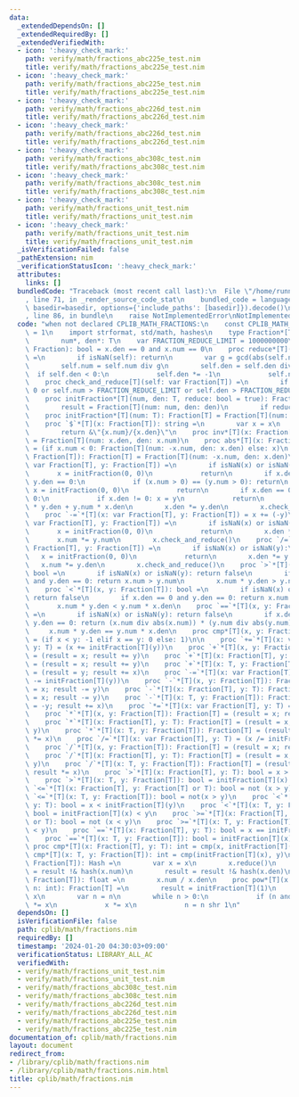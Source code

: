 ```yaml
---
data:
  _extendedDependsOn: []
  _extendedRequiredBy: []
  _extendedVerifiedWith:
  - icon: ':heavy_check_mark:'
    path: verify/math/fractions_abc225e_test.nim
    title: verify/math/fractions_abc225e_test.nim
  - icon: ':heavy_check_mark:'
    path: verify/math/fractions_abc225e_test.nim
    title: verify/math/fractions_abc225e_test.nim
  - icon: ':heavy_check_mark:'
    path: verify/math/fractions_abc226d_test.nim
    title: verify/math/fractions_abc226d_test.nim
  - icon: ':heavy_check_mark:'
    path: verify/math/fractions_abc226d_test.nim
    title: verify/math/fractions_abc226d_test.nim
  - icon: ':heavy_check_mark:'
    path: verify/math/fractions_abc308c_test.nim
    title: verify/math/fractions_abc308c_test.nim
  - icon: ':heavy_check_mark:'
    path: verify/math/fractions_abc308c_test.nim
    title: verify/math/fractions_abc308c_test.nim
  - icon: ':heavy_check_mark:'
    path: verify/math/fractions_unit_test.nim
    title: verify/math/fractions_unit_test.nim
  - icon: ':heavy_check_mark:'
    path: verify/math/fractions_unit_test.nim
    title: verify/math/fractions_unit_test.nim
  _isVerificationFailed: false
  _pathExtension: nim
  _verificationStatusIcon: ':heavy_check_mark:'
  attributes:
    links: []
  bundledCode: "Traceback (most recent call last):\n  File \"/home/runner/.local/lib/python3.10/site-packages/onlinejudge_verify/documentation/build.py\"\
    , line 71, in _render_source_code_stat\n    bundled_code = language.bundle(stat.path,\
    \ basedir=basedir, options={'include_paths': [basedir]}).decode()\n  File \"/home/runner/.local/lib/python3.10/site-packages/onlinejudge_verify/languages/nim.py\"\
    , line 86, in bundle\n    raise NotImplementedError\nNotImplementedError\n"
  code: "when not declared CPLIB_MATH_FRACTIONS:\n    const CPLIB_MATH_FRACTIONS*\
    \ = 1\n    import strformat, std/math, hashes\n    type Fraction*[T] = object\n\
    \        num*, den*: T\n    var FRACTION_REDUCE_LIMIT = 1000000000\n    proc isNaN*(x:\
    \ Fraction): bool = x.den == 0 and x.num == 0\n    proc reduce*[T](self: var Fraction[T])\
    \ =\n        if isNaN(self): return\n        var g = gcd(abs(self.num), abs(self.den))\n\
    \        self.num = self.num div g\n        self.den = self.den div g\n      \
    \  if self.den < 0:\n            self.den *= -1\n            self.num *= -1\n\
    \    proc check_and_reduce[T](self: var Fraction[T]) =\n        if self.den <\
    \ 0 or self.num > FRACTION_REDUCE_LIMIT or self.den > FRACTION_REDUCE_LIMIT: self.reduce()\n\
    \    proc initFraction*[T](num, den: T, reduce: bool = true): Fraction[T] =\n\
    \        result = Fraction[T](num: num, den: den)\n        if reduce: result.reduce()\n\
    \    proc initFraction*[T](num: T): Fraction[T] = Fraction[T](num: num, den: T(1))\n\
    \    proc `$`*[T](x: Fraction[T]): string =\n        var x = x\n        x.reduce()\n\
    \        return &\"{x.num}/{x.den}\"\n    proc inv*[T](x: Fraction[T]): Fraction[T]\
    \ = Fraction[T](num: x.den, den: x.num)\n    proc abs*[T](x: Fraction[T]): Fraction[T]\
    \ = (if x.num < 0: Fraction[T](num: -x.num, den: x.den) else: x)\n    proc `-`*[T](x:\
    \ Fraction[T]): Fraction[T] = Fraction[T](num: -x.num, den: x.den)\n    proc `+=`*[T](x:\
    \ var Fraction[T], y: Fraction[T]) =\n        if isNaN(x) or isNaN(y):\n     \
    \       x = initFraction(0, 0)\n            return\n        if x.den == 0 and\
    \ y.den == 0:\n            if (x.num > 0) == (y.num > 0): return\n           \
    \ x = initFraction(0, 0)\n            return\n        if x.den == 0 or y.den ==\
    \ 0:\n            if x.den != 0: x = y\n            return\n        x.num = x.num\
    \ * y.den + y.num * x.den\n        x.den *= y.den\n        x.check_and_reduce()\n\
    \    proc `-=`*[T](x: var Fraction[T], y: Fraction[T]) = x += (-y)\n    proc `*=`*[T](x:\
    \ var Fraction[T], y: Fraction[T]) =\n        if isNaN(x) or isNaN(y):\n     \
    \       x = initFraction(0, 0)\n            return\n        x.den *= y.den\n \
    \       x.num *= y.num\n        x.check_and_reduce()\n    proc `/=`*[T](x: var\
    \ Fraction[T], y: Fraction[T]) =\n        if isNaN(x) or isNaN(y):\n         \
    \   x = initFraction(0, 0)\n            return\n        x.den *= y.num\n     \
    \   x.num *= y.den\n        x.check_and_reduce()\n    proc `>`*[T](x, y: Fraction[T]):\
    \ bool =\n        if isNaN(x) or isNaN(y): return false\n        if x.den == 0\
    \ and y.den == 0: return x.num > y.num\n        x.num * y.den > y.num * x.den\n\
    \    proc `<`*[T](x, y: Fraction[T]): bool =\n        if isNaN(x) or isNaN(y):\
    \ return false\n        if x.den == 0 and y.den == 0: return x.num < y.num\n \
    \       x.num * y.den < y.num * x.den\n    proc `==`*[T](x, y: Fraction[T]): bool\
    \ =\n        if isNaN(x) or isNaN(y): return false\n        if x.den == 0 and\
    \ y.den == 0: return (x.num div abs(x.num)) * (y.num div abs(y.num)) > 0\n   \
    \     x.num * y.den == y.num * x.den\n    proc cmp*[T](x, y: Fraction[T]): int\
    \ = (if x < y: -1 elif x == y: 0 else: 1)\n\n    proc `+=`*[T](x: var Fraction[T],\
    \ y: T) = (x += initFraction[T](y))\n    proc `+`*[T](x, y: Fraction[T]): Fraction[T]\
    \ = (result = x; result += y)\n    proc `+`*[T](x: Fraction[T], y: T): Fraction[T]\
    \ = (result = x; result += y)\n    proc `+`*[T](x: T, y: Fraction[T]): Fraction[T]\
    \ = (result = y; result += x)\n    proc `-=`*[T](x: var Fraction[T], y: T) = (x\
    \ -= initFraction[T](y))\n    proc `-`*[T](x, y: Fraction[T]): Fraction[T] = (result\
    \ = x; result -= y)\n    proc `-`*[T](x: Fraction[T], y: T): Fraction[T] = (result\
    \ = x; result -= y)\n    proc `-`*[T](x: T, y: Fraction[T]): Fraction[T] = (result\
    \ = -y; result += x)\n    proc `*=`*[T](x: var Fraction[T], y: T) = (x *= initFraction[T](y))\n\
    \    proc `*`*[T](x, y: Fraction[T]): Fraction[T] = (result = x; result *= y)\n\
    \    proc `*`*[T](x: Fraction[T], y: T): Fraction[T] = (result = x; result *=\
    \ y)\n    proc `*`*[T](x: T, y: Fraction[T]): Fraction[T] = (result = y; result\
    \ *= x)\n    proc `/=`*[T](x: var Fraction[T], y: T) = (x /= initFraction[T](y))\n\
    \    proc `/`*[T](x, y: Fraction[T]): Fraction[T] = (result = x; result /= y)\n\
    \    proc `/`*[T](x: Fraction[T], y: T): Fraction[T] = (result = x; result /=\
    \ y)\n    proc `/`*[T](x: T, y: Fraction[T]): Fraction[T] = (result = y.inv();\
    \ result *= x)\n    proc `>`*[T](x: Fraction[T], y: T): bool = x > initFraction[T](y)\n\
    \    proc `>`*[T](x: T, y: Fraction[T]): bool = initFraction[T](x) > y\n    proc\
    \ `<=`*[T](x: Fraction[T], y: Fraction[T] or T): bool = not (x > y)\n    proc\
    \ `<=`*[T](x: T, y: Fraction[T]): bool = not(x > y)\n    proc `<`*[T](x: Fraction[T],\
    \ y: T): bool = x < initFraction[T](y)\n    proc `<`*[T](x: T, y: Fraction[T]):\
    \ bool = initFraction[T](x) < y\n    proc `>=`*[T](x: Fraction[T], y: Fraction[T]\
    \ or T): bool = not (x < y)\n    proc `>=`*[T](x: T, y: Fraction[T]): bool = not(x\
    \ < y)\n    proc `==`*[T](x: Fraction[T], y: T): bool = x == initFraction[T](y)\n\
    \    proc `==`*[T](x: T, y: Fraction[T]): bool = initFraction[T](x) == y\n   \
    \ proc cmp*[T](x: Fraction[T], y: T): int = cmp(x, initFraction[T](y))\n    proc\
    \ cmp*[T](x: T, y: Fraction[T]): int = cmp(initFraction[T](x), y)\n    proc hash*[T](x:\
    \ Fraction[T]): Hash =\n        var x = x\n        x.reduce()\n        result\
    \ = result !& hash(x.num)\n        result = result !& hash(x.den)\n    proc toFloat*[T](x:\
    \ Fraction[T]): float =\n        x.num / x.den\n    proc pow*[T](x: Fraction[T],\
    \ n: int): Fraction[T] =\n        result = initFraction[T](1)\n        var x =\
    \ x\n        var n = n\n        while n > 0:\n            if (n and 1) == 1: result\
    \ *= x\n            x *= x\n            n = n shr 1\n"
  dependsOn: []
  isVerificationFile: false
  path: cplib/math/fractions.nim
  requiredBy: []
  timestamp: '2024-01-20 04:30:03+09:00'
  verificationStatus: LIBRARY_ALL_AC
  verifiedWith:
  - verify/math/fractions_unit_test.nim
  - verify/math/fractions_unit_test.nim
  - verify/math/fractions_abc308c_test.nim
  - verify/math/fractions_abc308c_test.nim
  - verify/math/fractions_abc226d_test.nim
  - verify/math/fractions_abc226d_test.nim
  - verify/math/fractions_abc225e_test.nim
  - verify/math/fractions_abc225e_test.nim
documentation_of: cplib/math/fractions.nim
layout: document
redirect_from:
- /library/cplib/math/fractions.nim
- /library/cplib/math/fractions.nim.html
title: cplib/math/fractions.nim
---
```

